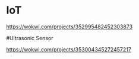 # IoT
https://wokwi.com/projects/352995482452303873

#Ultrasonic Sensor

https://wokwi.com/projects/353004345272457217
